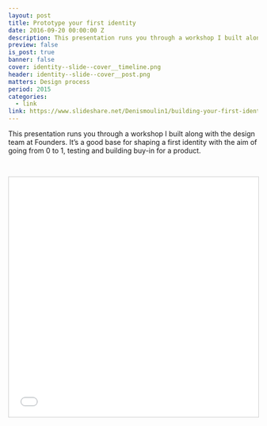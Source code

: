 ```yaml
---
layout: post
title: Prototype your first identity
date: 2016-09-20 00:00:00 Z
description: This presentation runs you through a workshop I built along with the design team at Founders. It’s a good base for shaping a first identity with the aim of going from 0 to 1, testing and building buy-in for a product.
preview: false
is_post: true
banner: false
cover: identity--slide--cover__timeline.png
header: identity--slide--cover__post.png
matters: Design process
period: 2015
categories:
  - link
link: https://www.slideshare.net/Denismoulin1/building-your-first-identity
---
```


This presentation runs you through a workshop I built along with the design team at Founders. It’s a good base for shaping a first identity with the aim of going from 0 to 1, testing and building buy-in for a product.

<iframe src="//www.slideshare.net/slideshow/embed_code/key/f7TIfMp4K2sOBg" width="595" height="485" frameborder="0" marginwidth="0" marginheight="0" scrolling="no" style="border:1px solid #CCC; border-width:1px; margin:30px auto; max-width: 100%;" allowfullscreen></iframe>
